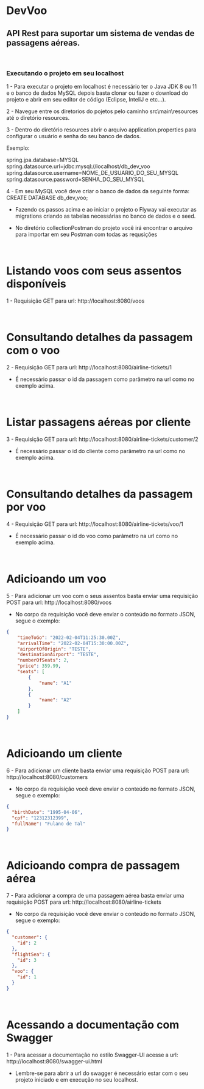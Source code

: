 # DevVoo
## API Rest para suportar um sistema de vendas de passagens aéreas. 

<br />

### Executando o projeto em seu localhost

1 - Para executar o projeto em localhost é necessário ter o Java JDK 8 ou 11 e o banco de dados MySQL depois basta clonar ou fazer o download do projeto e abrir em seu editor de código (Eclipse, InteliJ e etc...).

2 - Navegue entre os diretorios do pojetos pelo caminho src\main\resources até o diretório resources.

3 - Dentro do diretório resources abrir o arquivo application.properties para configurar o usuário e senha do seu banco de dados. 

Exemplo:

spring.jpa.database=MYSQL <br />
spring.datasource.url=jdbc:mysql://localhost/db_dev_voo <br />
spring.datasource.username=NOME_DE_USUARIO_DO_SEU_MYSQL <br />
spring.datasource.password=SENHA_DO_SEU_MYSQL

4 - Em seu MySQL você deve criar o banco de dados da seguinte forma:
CREATE DATABASE db_dev_voo;

* Fazendo os passos acima e ao iniciar o projeto o Flyway vai executar as migrations criando as tabelas necessárias no banco de dados e o seed.

* No diretório collectionPostman do projeto você irá encontrar o arquivo para importar em seu Postman com todas as requsições

<br />

# Listando voos com seus assentos disponíveis

1 - Requisição GET para url: http://localhost:8080/voos

<br />

# Consultando detalhes da passagem com o voo

2 - Requisição GET para url: http://localhost:8080/airline-tickets/1

* É necessário passar o id da passagem como parâmetro na url como no exemplo acima.

<br />

# Listar passagens aéreas por cliente

3 - Requisição GET para url: http://localhost:8080/airline-tickets/customer/2

* É necessário passar o id do cliente como parâmetro na url como no exemplo acima.

<br />

# Consultando detalhes da passagem por voo

4 - Requisição GET para url: http://localhost:8080/airline-tickets/voo/1

* É necessário passar o id do voo como parâmetro na url como no exemplo acima.

<br />

# Adicioando um voo

5 - Para adicionar um voo com o seus assentos basta enviar uma requisição POST para url: http://localhost:8080/voos
* No corpo da requisição você deve enviar o conteúdo no formato JSON, segue o exemplo:

```json
{
    "timeToGo": "2022-02-04T11:25:30.00Z",
    "arrivalTime": "2022-02-04T15:30:00.00Z",
    "airportOfOrigin": "TESTE",
    "destinationAirport": "TESTE",
    "numberOfSeats": 2,
    "price": 359.99,
    "seats": [
        {
            "name": "A1"
        },
        {
            "name": "A2"
        }
    ]
}
```

<br />

# Adicioando um cliente

6 - Para adicionar um cliente basta enviar uma requisição POST para url: http://localhost:8080/customers
* No corpo da requisição você deve enviar o conteúdo no formato JSON, segue o exemplo:

```json
{
  "birthDate": "1995-04-06",
  "cpf": "12312312399",
  "fullName": "Fulano de Tal"
}
```

<br />

# Adicioando compra de passagem aérea

7 - Para adicionar a compra de uma passagem aérea basta enviar uma requisição POST para url: http://localhost:8080/airline-tickets
* No corpo da requisição você deve enviar o conteúdo no formato JSON, segue o exemplo:

```json
{
  "customer": {
    "id": 2
  },
  "flightSea": {
    "id": 3
  },
  "voo": {
    "id": 1
  }
}
```

<br />

# Acessando a documentação com Swagger

1 - Para acessar a documentação no estilo Swagger-UI acesse a url: http://localhost:8080/swagger-ui.html

* Lembre-se para abrir a url do swagger é necessário estar com o seu projeto iniciado e em execução no seu localhost.
